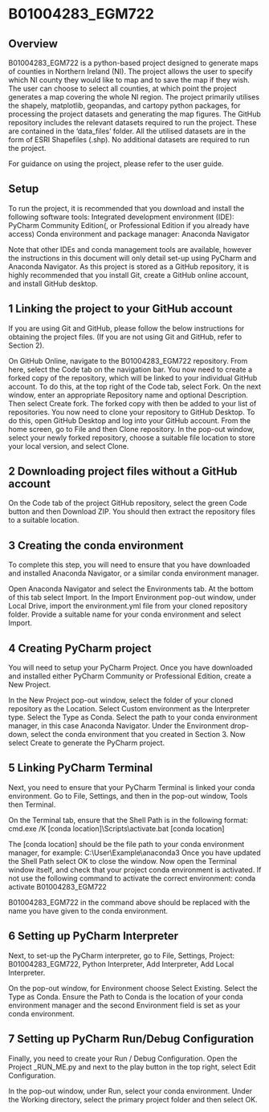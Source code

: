 # B01004283_EGM722
Overview
----------------------------------------------------------------------------------------------------------------------------------------------------------------------
B01004283_EGM722 is a python-based project designed to generate maps of counties in Northern Ireland (NI). The project allows the user to specify which NI county they would like to map and to save the map if they wish. The user can choose to select all counties, at which point the project generates a map covering the whole NI region.
The project primarily utilises the shapely, matplotlib, geopandas, and cartopy python packages, for processing the project datasets and generating the map figures. 
The GitHub repository includes the relevant datasets required to run the project. These are contained in the ‘data_files’ folder. All the utilised datasets are in the form of ESRI Shapefiles (.shp). No additional datasets are required to run the project.

For guidance on using the project, please refer to the user guide.

Setup
----------------------------------------------------------------------------------------------------------------------------------------------------------------------
To run the project, it is recommended that you download and install the following software tools:
    Integrated development environment (IDE): PyCharm Community Edition(, or Professional Edition if you already have access)
    Conda environment and package manager: Anaconda Navigator
    
Note that other IDEs and conda management tools are available, however the instructions in this document will only detail set-up using PyCharm and Anaconda Navigator.
As this project is stored as a GitHub repository, it is highly recommended that you install Git, create a GitHub online account, and install GitHub desktop.

1 Linking the project to your GitHub account
--------------------------------------------------------------------------------------------------------------------------------------------------------------------
If you are using Git and GitHub, please follow the below instructions for obtaining the project files. (If you are not using Git and GitHub, refer to Section 2).

On GitHub Online, navigate to the B01004283_EGM722 repository. From here, select the Code tab on the navigation bar.
You now need to create a forked copy of the repository, which will be linked to your individual GitHub account. To do this, at the top right of the Code tab, select Fork.
On the next window, enter an appropriate Repository name and optional Description. Then select Create fork. The forked copy with then be added to your list of repositories.
You now need to clone your repository to GitHub Desktop. To do this, open GitHub Desktop and log into your GitHub account. From the home screen, go to File and then Clone repository.
In the pop-out window, select your newly forked repository, choose a suitable file location to store your local version, and select Clone.

2 Downloading project files without a GitHub account
--------------------------------------------------------------------------------------------------------------------------------------------------------------------
On the Code tab of the project GitHub repository, select the green Code button and then Download ZIP. You should then extract the repository files to a suitable location.

3 Creating the conda environment
--------------------------------------------------------------------------------------------------------------------------------------------------------------------
To complete this step, you will need to ensure that you have downloaded and installed Anaconda Navigator, or a similar conda environment manager.

Open Anaconda Navigator and select the Environments tab. At the bottom of this tab select Import. In the Import Environment pop-out window, under Local Drive, import the environment.yml file from your cloned repository folder. Provide a suitable name for your conda environment and select Import.

4 Creating PyCharm project
--------------------------------------------------------------------------------------------------------------------------------------------------------------------
You will need to setup your PyCharm Project. Once you have downloaded and installed either PyCharm Community or Professional Edition, create a New Project.

In the New Project pop-out window, select the folder of your cloned repository as the Location.
Select Custom environment as the Interpreter type. Select the Type as Conda. Select the path to your conda environment manager, in this case Anaconda Navigator. Under the Environment drop-down, select the conda environment that you created in Section 3. Now select Create to generate the PyCharm project.

5 Linking PyCharm Terminal
--------------------------------------------------------------------------------------------------------------------------------------------------------------------
Next, you need to ensure that your PyCharm Terminal is linked your conda environment. Go to File, Settings, and then in the pop-out window, Tools then Terminal. 

On the Terminal tab, ensure that the Shell Path is in the following format:
cmd.exe /K [conda location]\Scripts\activate.bat [conda location]

The [conda location] should be the file path to your conda environment manager, for example: C:\User\Example\anaconda3
Once you have updated the Shell Path select OK to close the window.
Now open the Terminal window itself, and check that your project conda environment is activated. If not use the following command to activate the correct environment:
conda activate B01004283_EGM722

B01004283_EGM722 in the command above should be replaced with the name you have given to the conda environment.

6 Setting up PyCharm Interpreter
--------------------------------------------------------------------------------------------------------------------------------------------------------------------
Next, to set-up the PyCharm interpreter, go to File, Settings, Project: B01004283_EGM722, Python Interpreter, Add Interpreter, Add Local Interpreter.

On the pop-out window, for Environment choose Select Existing. Select the Type as Conda. Ensure the Path to Conda is the location of your conda environment manager and the second Environment field is set as your conda environment.

7 Setting up PyCharm Run/Debug Configuration 
--------------------------------------------------------------------------------------------------------------------------------------------------------------------
Finally, you need to create your Run / Debug Configuration. Open the Project _RUN_ME.py and next to the play button in the top right, select Edit Configuration.

In the pop-out window, under Run, select your conda environment. Under the Working directory, select the primary project folder and then select OK.
